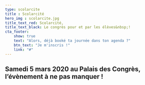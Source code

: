 ```yaml
---
type: scolarcite
title : Scolarcité
hero_img : scolarcite.jpg
title_text_red: Scolarcité,
title_text_black: Le congrès pour et par les élèves&nbsp;!
cta_footer:
    show: true
    text: "Alors, déjà booké ta journée dans ton agenda ?"
    btn_text: "Je m'inscris !"
    link: "#"
---
```


<h2>Samedi 5 mars 2020 au Palais des Congrès,<br>
<span class="black">l’évènement à ne pas manquer !</span></h2>
